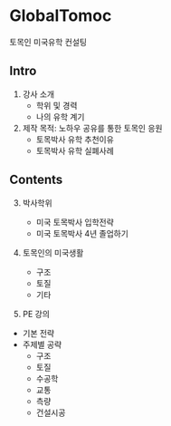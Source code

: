 # GlobalTomoc
토목인 미국유학 컨설팅


## Intro
1. 강사 소개
    - 학위 및 경력
    - 나의 유학 계기
2. 제작 목적: 노하우 공유를 통한 토목인 응원
    - 토목박사 유학 추천이유
    - 토목박사 유학 실폐사례


## Contents
3. 박사학위
    - 미국 토목박사 입학전략
    - 미국 토목박사 4년 졸업하기

4. 토목인의 미국생활
    - 구조
    - 토질
    - 기타

5. PE 강의
- 기본 전략
- 주제별 공략
    - 구조
    - 토질
    - 수공학
    - 교통
    - 측량
    - 건설시공
